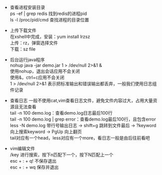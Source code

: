 - 查看进程安装目录  
ps -ef | grep redis 找到redis的进程pid  
ls -l /proc/pid/cmd 查找进程的目录位置  

- 上传下载文件  
在xshell中完成，安装：yum install lrzsz  
上传：rz，弹窗选择文件  
下载：sz file  

- 后台运行java程序  
nohup java -jar demo.jar 1 > /dev/null 2>&1 &  
使用nohup，退出会话应用不会关闭  
使用&，ctrl+c应用不会关闭  
1 > /dev/null 2>&1 表示把标准输出和错误输出都丢弃，一般我们使用日志组件记录

- 查看日志 
一般不使用cat,vim查看日志文件，避免文件内容过大，占用大量资源且无法查看    
tail -n 100 demo.log：查看demo.log日志最后100行  
tail -n 100 demo.log | grep error：查看demo.log最后100行，且包含error  
less -N demo.log 带行号输出日志 -> shift+g 跳转到文件最后 -> ?keyword 向上搜索keyword -> PgUp 向上翻页  
tail对应有一个head，less对应有一个more，看日志一般是由后往前看吧  

- vim编辑文件  
/key 进行搜索，按下n匹配下一个，按下N匹配上一个  
esc + : + q! 不保存退出  
esc + : + wq 保存并退出  
